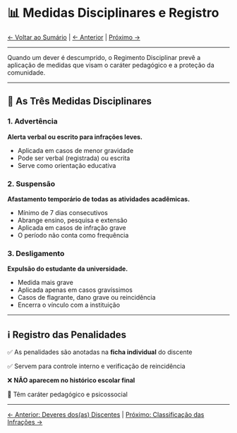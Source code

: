 # 📊 Medidas Disciplinares e Registro

[← Voltar ao Sumário](../README.md) | [← Anterior](06-deveres-discentes.md) | [Próximo →](08-classificacao-das-infracoes.md)

---

Quando um dever é descumprido, o Regimento Disciplinar prevê a aplicação de medidas que visam o caráter pedagógico e a proteção da comunidade.

---

## 🔨 As Três Medidas Disciplinares

### 1. Advertência

**Alerta verbal ou escrito para infrações leves.**

- Aplicada em casos de menor gravidade
- Pode ser verbal (registrada) ou escrita
- Serve como orientação educativa

### 2. Suspensão

**Afastamento temporário de todas as atividades acadêmicas.**

- Mínimo de 7 dias consecutivos
- Abrange ensino, pesquisa e extensão
- Aplicada em casos de infração grave
- O período não conta como frequência

### 3. Desligamento

**Expulsão do estudante da universidade.**

- Medida mais grave
- Aplicada apenas em casos gravíssimos
- Casos de flagrante, dano grave ou reincidência
- Encerra o vínculo com a instituição

---

## ℹ️ Registro das Penalidades

✅ As penalidades são anotadas na **ficha individual** do discente

✅ Servem para controle interno e verificação de reincidência

❌ **NÃO aparecem no histórico escolar final**

📝 Têm caráter pedagógico e psicossocial

---

[← Anterior: Deveres dos(as) Discentes](06-deveres-discentes.md) | [Próximo: Classificação das Infrações →](08-classificacao-das-infracoes.md)
